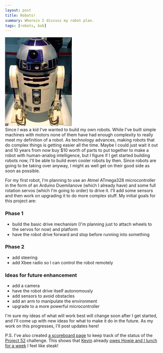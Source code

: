 ```yaml
---
layout: post
title: Robots!
summary: Wherein I discuss my robot plan.
tags: [robots, bob]
---
```


<div class="floatyimg"><img src="/images/r2d2.jpg" title="R2D2" alt="R2D2" /></div>
Since I was a kid I've wanted to build my own robots.  While I've built simple machines with motors none of them have had enough complexity to really meet my definition of a robot.  As technology advances, making robots that do complex things is getting easier all the time.  Maybe I could just wait it out and 10 years from now buy $10 worth of parts to put together to make a robot with human-analog intelligence, but I figure if I get started building robots now, I'll be able to build even cooler robots by then.  Since robots are going to be taking over anyway, I might as well get on their good side as soon as possible.

For my first robot, I'm planning to use an Atmel ATmega328 microcontroller in the form of an Arduino Duemilanove (which I already have) and some full rotation servos (which I'm going to order) to drive it.  I'll add some sensors and then work on upgrading it to do more complex stuff.  My initial goals for this project are:

### Phase 1

 * build the basic drive mechanism (I'm planning just to attach wheels to the servos for now) and platform
 * have the robot drive forward and stop before running into something

### Phase 2

 * add steering
 * add Xbee radio so I can control the robot remotely

### Ideas for future enhancement

 * add a camera
 * have the robot drive itself autonomously
 * add sensors to avoid obstacles
 * add an arm to manipulate the environment
 * upgrade to a more powerful microcontroller

I'm sure my ideas of what will work best will change soon after I get started, and I'll come up with new ideas for what to make it do in the future.  As my work on this progresses, I'll post updates here!

P.S. I've also created [a scoreboard page](/scoreboard) to keep track of the status of the [Project 52](http://project52.info/) challenge.  This shows that [Kevin](http://yinkei.com/) already [owes Howie and I lunch for a week](http://yinkei.com/2010/01/the-start-of-a-new-year.)  I feel like steak!
